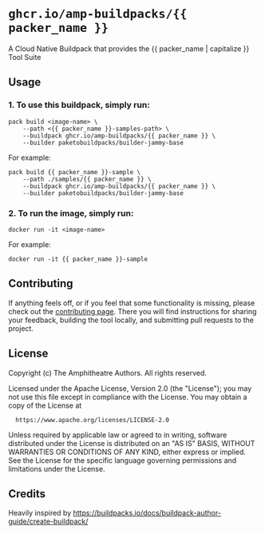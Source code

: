 # `ghcr.io/amp-buildpacks/{{ packer_name }}`

A Cloud Native Buildpack that provides the {{ packer_name | capitalize }} Tool Suite

## Usage

### 1. To use this buildpack, simply run:

```shell
pack build <image-name> \
    --path <{{ packer_name }}-samples-path> \
    --buildpack ghcr.io/amp-buildpacks/{{ packer_name }} \
    --builder paketobuildpacks/builder-jammy-base
```

For example:

```shell
pack build {{ packer_name }}-sample \
    --path ./samples/{{ packer_name }} \
    --buildpack ghcr.io/amp-buildpacks/{{ packer_name }} \
    --builder paketobuildpacks/builder-jammy-base
```

### 2. To run the image, simply run:

```shell
docker run -it <image-name>
```

For example:

```shell
docker run -it {{ packer_name }}-sample
```

## Contributing

If anything feels off, or if you feel that some functionality is missing, please
check out the [contributing
page](https://docs.amphitheatre.app/contributing/). There you will find
instructions for sharing your feedback, building the tool locally, and
submitting pull requests to the project.

## License

Copyright (c) The Amphitheatre Authors. All rights reserved.

Licensed under the Apache License, Version 2.0 (the "License");
you may not use this file except in compliance with the License.
You may obtain a copy of the License at

      https://www.apache.org/licenses/LICENSE-2.0

Unless required by applicable law or agreed to in writing, software
distributed under the License is distributed on an "AS IS" BASIS,
WITHOUT WARRANTIES OR CONDITIONS OF ANY KIND, either express or implied.
See the License for the specific language governing permissions and
limitations under the License.

## Credits

Heavily inspired by https://buildpacks.io/docs/buildpack-author-guide/create-buildpack/
